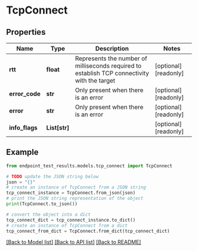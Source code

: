 # TcpConnect


## Properties

Name | Type | Description | Notes
------------ | ------------- | ------------- | -------------
**rtt** | **float** | Represents the number of milliseconds required to establish TCP connectivity with the target | [optional] [readonly] 
**error_code** | **str** | Only present when there is an error | [optional] [readonly] 
**error** | **str** | Only present when there is an error | [optional] [readonly] 
**info_flags** | **List[str]** |  | [optional] [readonly] 

## Example

```python
from endpoint_test_results.models.tcp_connect import TcpConnect

# TODO update the JSON string below
json = "{}"
# create an instance of TcpConnect from a JSON string
tcp_connect_instance = TcpConnect.from_json(json)
# print the JSON string representation of the object
print(TcpConnect.to_json())

# convert the object into a dict
tcp_connect_dict = tcp_connect_instance.to_dict()
# create an instance of TcpConnect from a dict
tcp_connect_from_dict = TcpConnect.from_dict(tcp_connect_dict)
```
[[Back to Model list]](../README.md#documentation-for-models) [[Back to API list]](../README.md#documentation-for-api-endpoints) [[Back to README]](../README.md)


